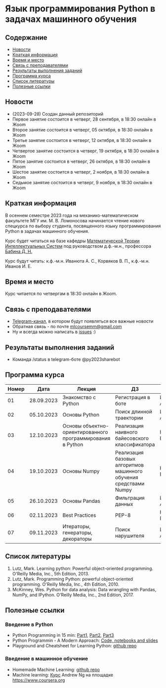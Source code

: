 # Язык программирования Python в задачах машинного обучения

## Содержание
* [Новости](#news)
* [Краткая информация](#info)
* [Время и место](#ww)
* [Связь с преподавателями](#feedback)
* [Результаты выполнения заданий](#marks)
* [Программа курса](#program)
* [Список литературы](#lit)
* [Полезные ссылки](#links)
## <a name="news" /> Новости
* (2023-09-28) Создан данный репозиторий
* Первое занятие состоится в четверг, 28 сентября, в 18:30 онлайн в Жoom
* Второе занятие состоится в четверг, 05 октября, в 18:30 онлайн в Жoom  
* Третье занятие состоится в четверг, 12 октября, в 18:30 онлайн в Жoom
* Четвертое занятие состоится в четверг, 19 октября, в 18:30 онлайн в Жoom
* Пятое занятие состоится в четверг, 26 октября, в 18:30 онлайн в Жoom
* Шестое занятие состоится в четверг, 2 ноября, в 18:30 онлайн в Жoom
* Седьмое занятие состоится в четверг, 9 ноября, в 18:30 онлайн в Жoom


## <a name="info" /> Краткая информация 
В осеннем семестре 2023 года на механико-математическом факультете МГУ им. М. В. Ломоносова начинается чтение нового спецкурса по выбору студента, посвященного языку программирования Python в задачах машинного обучения. 

Курс будет читаться на базе кафедры [Математической Теории Интеллектуальных Систем](http://intsys.msu.ru) под руководством д.ф.-м.н., профессора [Бабина Д. Н.](http://intsys.msu.ru/staff/babin/) 

Курс будут читать: к.ф.-м.н. Иванюта А. С., Корвяков В. П., к.ф.-м.н. Иванов И. Е.
## <a name="ww" /> Время и место 
Курс читается по четвергам в 18:30 онлайн в Жoom. 
## <a name="feedback" /> Связь с преподавателями

* [Telegram-канал](https://t.me/joinchat/9IzmCnQIyvs2NjUy), в котором будут появляться все важные новости
* Обратная связь - по почте mlcoursemm@gmail.com
* Ну и всегда можно написать в [issues](https://github.com/mlcoursemm/py2023autumn/issues) :)
## <a name="marks" /> Результаты выполнения заданий
* Команда /status в telegram-боте @py2023sharebot
## <a name="program" /> Программа курса 
| Номер         | Дата          | Лекция                                      | ДЗ                              | Лектор |
| ------------- | ------------- | -------------                               | -------------                           | ------------- |
| 01            | 28.09.2023    | Знакомство с Python | Регистрация в боте | Иванюта А. С.|
| 02            | 05.10.2023    | Основы Python | Поиск длинной траектории | Иванюта А. С.|
| 03            | 12.10.2023    | Основы объектно-ориентированного программирования в Python | Реализация наивного байесовского классификатора | Корвяков В.П.|
| 04            | 19.10.2023    | Основы Numpy | Реализация базовых алгоритмов машинного обучения средствами Numpy | Корвяков В.П.|
| 05            | 26.10.2023    | Основы Pandas | Фильтрация данных | Иванюта А. С.|
| 06            | 02.11.2023    | Best Practices | PEP-8 | Корвяков В.П.|
| 07            | 09.11.2023    | Итераторы, генераторы, декораторы | Поиск нарушителя | Иванюта А. С.|

## <a name="lit" /> Список литературы
1.	Lutz, Mark. Learning python: Powerful object-oriented programming. O'Reilly Media, Inc., 5th Edition, 2013.
2.	Lutz, Mark. Programming Python: powerful object-oriented programming. O'Reilly Media, Inc., 4th Edition, 2010.
3.	McKinney, Wes. Python for data analysis: Data wrangling with Pandas, NumPy, and IPython. O'Reilly Media, Inc., 2nd Edition, 2017.
## <a name="links" /> Полезные ссылки 
### Введение в Python
* Python Programming in 15 min: [Part1](https://towardsdatascience.com/python-programming-in-15-min-part-1-3ad2d773834c), [Part2](https://towardsdatascience.com/python-programming-in-15-min-part-2-480f78713544), [Part3](https://towardsdatascience.com/python-programming-in-15-min-part-3-ce882f9ab9b2)
* Python Programmin - A Modern Approach: [Code, notebooks and slides](https://github.com/vamsi/python-programming-modern-approach)
* Playground and Cheatsheet for Learning Python: [github repo](https://github.com/trekhleb/learn-python)
### Введение в машинное обучение
* Homemade Machine Learning: [github repo](https://github.com/trekhleb/homemade-machine-learning)
* Machine learning: [Курс](https://www.coursera.org/learn/machine-learning) Andrew Ng на площадке https://www.coursera.org
